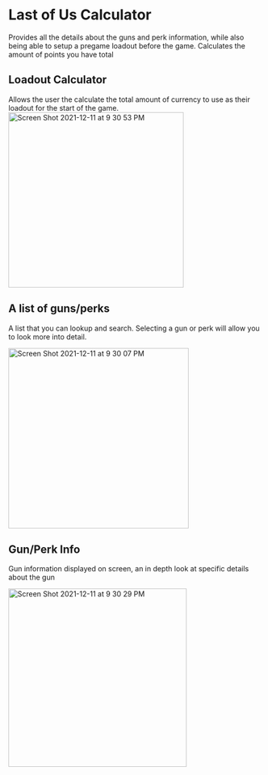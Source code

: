 # Last of Us Calculator

Provides all the details about the guns and perk information, while also being able to setup a pregame loadout before the game. Calculates the amount of points you have total


## Loadout Calculator
Allows the user the calculate the total amount of currency to use as their loadout for the start of the game.
<img width="347" alt="Screen Shot 2021-12-11 at 9 30 53 PM" src="https://user-images.githubusercontent.com/14205107/145702543-cd383c35-0fcd-4bd8-b988-795dd003dcf6.png">



## A list of guns/perks
A list that you can lookup and search. Selecting a gun or perk will allow you to look more into detail.


<img width="357" alt="Screen Shot 2021-12-11 at 9 30 07 PM" src="https://user-images.githubusercontent.com/14205107/145702570-e2727588-92a4-41cd-9c48-6580026d532d.png">

## Gun/Perk Info
Gun information displayed on screen, an in depth look at specific details about the gun


<img width="353" alt="Screen Shot 2021-12-11 at 9 30 29 PM" src="https://user-images.githubusercontent.com/14205107/145702588-1828892c-aa44-4599-823a-5a0ce76a237f.png">


